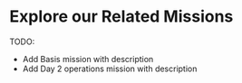# Explore our Related Missions

TODO:
- Add Basis mission with description
- Add Day 2 operations mission with description